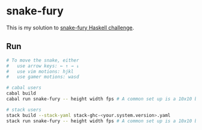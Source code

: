 # snake-fury

This is my solution to [snake-fury Haskell challenge](https://github.com/lsmor/snake-fury).

## Run

```bash
# To move the snake, either
#   use arrow keys: ← ↑ → ↓
#   use vim motions: hjkl
#   use gamer motions: wasd

# cabal users
cabal build
cabal run snake-fury -- height width fps # A common set up is a 10x10 board running at 6 fps

# stack users
stack build --stack-yaml stack-ghc-<your.system.version>.yaml
stack run snake-fury -- height width fps # A common set up is a 10x10 board running at 6 fps
```

